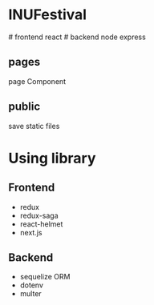 # INUFestival
</hr>
# frontend
react
# backend
node express

## pages
page Component

## public
save static files

</hr>

# Using library
## Frontend
- redux
- redux-saga
- react-helmet
- next.js
## Backend
- sequelize ORM
- dotenv
- multer
</hr>



